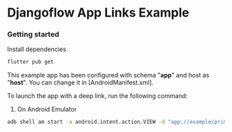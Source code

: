 # Djangoflow App Links Example

### Getting started

Install dependencies

```bash
flutter pub get
```

This example app has been configured with schema "**app**" and host as "**host**". You can change it in [AndroidManifest.xml].

To launch the app with a deep link, run the following command:

1. On Android Emulator
```bash
adb shell am start -a android.intent.action.VIEW -d "app://example/primary"
```

